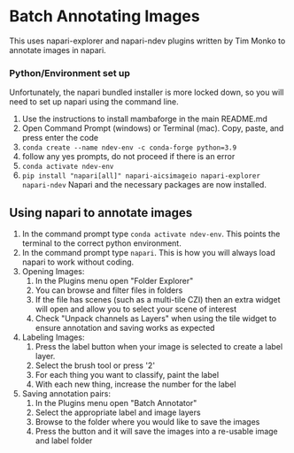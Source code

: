 # Batch Annotating Images
This uses napari-explorer and napari-ndev plugins written by Tim Monko to annotate images in napari. 

### Python/Environment set up
Unfortunately, the napari bundled installer is more locked down, so you will need to set up napari using the command line.

1. Use the instructions to install mambaforge in the main README.md
2. Open Command Prompt (windows) or Terminal (mac). Copy, paste, and press enter the code
3. `conda create --name ndev-env -c conda-forge python=3.9`
4. follow any yes prompts, do not proceed if there is an error
5. `conda activate ndev-env`
6. `pip install "napari[all]" napari-aicsimageio napari-explorer napari-ndev`
Napari and the necessary packages are now installed.

## Using napari to annotate images
1. In the command prompt type `conda activate ndev-env`. This points the terminal to the correct python environment.
2. In the command prompt type `napari`. This is how you will always load napari to work without coding. 
3. Opening Images: 
    1. In the Plugins menu open "Folder Explorer"
    2. You can browse and filter files in folders
    3. If the file has scenes (such as a multi-tile CZI) then an extra widget will open and allow you to select your scene of interest
    4. Check "Unpack channels as Layers" when using the tile widget to ensure annotation and saving works as expected
4. Labeling Images: 
    1. Press the label button when your image is selected to create a label layer. 
    2. Select the brush tool or press '2'
    3. For each thing you want to classify, paint the label
    4. With each new thing, increase the number for the label
5. Saving annotation pairs: 
    1. In the Plugins menu open "Batch Annotator"
    2. Select the appropriate label and image layers
    3. Browse to the folder where you would like to save the images
    4. Press the button and it will save the images into a re-usable image and label folder 
